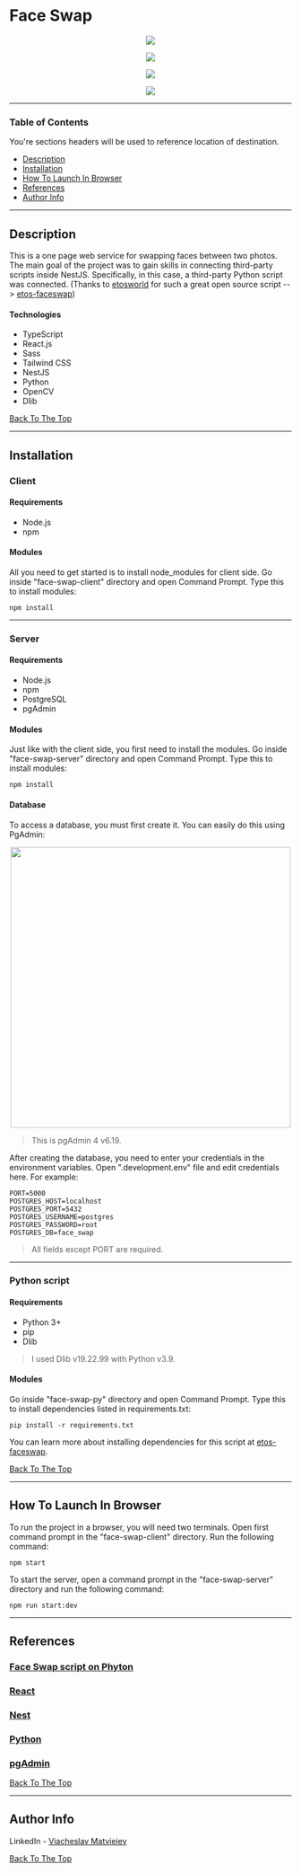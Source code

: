 # Face Swap

<p align="center"><img src="readme-images/Screenshot_1.jpg"></p>
<p align="center"><img src="readme-images/Screenshot_2.jpg"></p>
<p align="center"><img src="readme-images/Screenshot_3.jpg"></p>
<p align="center"><img src="readme-images/Screenshot_4.jpg"></p>

---

### Table of Contents

You're sections headers will be used to reference location of destination.

- [Description](#description)
- [Installation](#installation)
- [How To Launch In Browser](#how-to-launch-in-browser)
- [References](#references)
- [Author Info](#author-info)

---

## Description

This is a one page web service for swapping faces between two photos. The main goal of the project was to gain skills in connecting third-party scripts inside NestJS. Specifically, in this case, a third-party Python script was connected. (Thanks to [etosworld](https://github.com/etosworld) for such a great open source script --> [etos-faceswap](https://github.com/etosworld/etos-faceswap.git))

#### Technologies

- TypeScript
- React.js
- Sass
- Tailwind CSS
- NestJS
- Python
- OpenCV
- Dlib

[Back To The Top](#face-swap)

---

## Installation

### Client

#### Requirements

- Node.js
- npm

#### Modules

All you need to get started is to install node_modules for client side. Go inside "face-swap-client" directory and open Command Prompt. Type this to install modules:

```console
npm install
```

---

### Server

#### Requirements

- Node.js
- npm
- PostgreSQL
- pgAdmin

#### Modules

Just like with the client side, you first need to install the modules. Go inside "face-swap-server" directory and open Command Prompt. Type this to install modules:

```console
npm install
```

#### Database

To access a database, you must first create it. You can easily do this using PgAdmin:

<p align="center"><img src="readme-images/Screenshot_5.jpg" width="500"></p>

> This is pgAdmin 4 v6.19.

After creating the database, you need to enter your credentials in the environment variables. Open ".development.env" file and edit credentials here. For example:

```console
PORT=5000
POSTGRES_HOST=localhost
POSTGRES_PORT=5432
POSTGRES_USERNAME=postgres
POSTGRES_PASSWORD=root
POSTGRES_DB=face_swap
```

> All fields except PORT are required.

---

### Python script

#### Requirements

- Python 3+
- pip
- Dlib

> I used Dlib v19.22.99 with Python v3.9.

#### Modules

Go inside "face-swap-py" directory and open Command Prompt. Type this to install dependencies listed in requirements.txt:

```console
pip install -r requirements.txt
```

You can learn more about installing dependencies for this script at [etos-faceswap](https://github.com/etosworld/etos-faceswap.git).

[Back To The Top](#face-swap)

---

## How To Launch In Browser

To run the project in a browser, you will need two terminals. Open first command prompt in the "face-swap-client" directory. Run the following command:

```console
npm start
```

To start the server, open a command prompt in the "face-swap-server" directory and run the following command:

```console
npm run start:dev
```

---

## References

### [Face Swap script on Phyton](https://github.com/etosworld/etos-faceswap.git)

### [React](https://react.dev/)

### [Nest](https://nestjs.com/)

### [Python](https://www.python.org/)

### [pgAdmin](https://www.pgadmin.org/)

[Back To The Top](#face-swap)

---

## Author Info

LinkedIn - [Viacheslav Matvieiev](linkedin.com/in/viacheslav-matvieiev-87a554272)

[Back To The Top](#face-swap)
